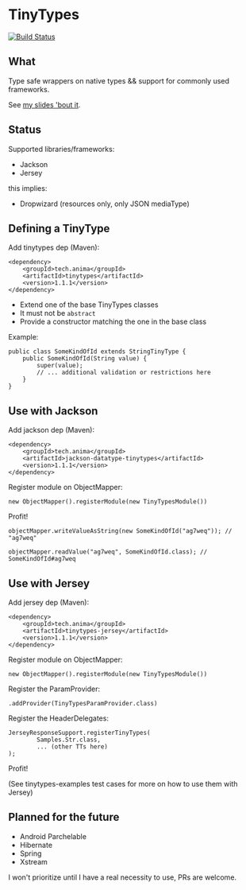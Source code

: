 # TinyTypes

[![Build Status](https://travis-ci.org/caligin/tinytypes.svg?branch=master)](https://travis-ci.org/caligin/tinytypes)

## What

Type safe wrappers on native types && support for commonly used frameworks.

See [my slides 'bout it](http://slides.com/caligin/tinytypes#/).

## Status

Supported libraries/frameworks:

- Jackson
- Jersey

this implies:
- Dropwizard (resources only, only JSON mediaType)

## Defining a TinyType

Add tinytypes dep (Maven):
```
<dependency>
    <groupId>tech.anima</groupId>
    <artifactId>tinytypes</artifactId>
    <version>1.1.1</version>
</dependency>
```

- Extend one of the base TinyTypes classes
- It must not be `abstract`
- Provide a constructor matching the one in the base class

Example:
```
public class SomeKindOfId extends StringTinyType {
    public SomeKindOfId(String value) {
        super(value);
        // ... additional validation or restrictions here
    }
}
```

## Use with Jackson

Add jackson dep (Maven):
```
<dependency>
    <groupId>tech.anima</groupId>
    <artifactId>jackson-datatype-tinytypes</artifactId>
    <version>1.1.1</version>
</dependency>
```

Register module on ObjectMapper:
```
new ObjectMapper().registerModule(new TinyTypesModule())
```

Profit!
```
objectMapper.writeValueAsString(new SomeKindOfId("ag7weq")); // "ag7weq"

objectMapper.readValue("ag7weq", SomeKindOfId.class); // SomeKindOfId#ag7weq
```

## Use with Jersey

Add jersey dep (Maven):
```
<dependency>
    <groupId>tech.anima</groupId>
    <artifactId>tinytypes-jersey</artifactId>
    <version>1.1.1</version>
</dependency>
```

Register module on ObjectMapper:
```
new ObjectMapper().registerModule(new TinyTypesModule())
```

Register the ParamProvider:
```
.addProvider(TinyTypesParamProvider.class)
```

Register the HeaderDelegates:
```
JerseyResponseSupport.registerTinyTypes(
        Samples.Str.class,
        ... (other TTs here)
);

```

Profit!

(See tinytypes-examples test cases for more on how to use them with Jersey)

## Planned for the future

- Android Parchelable
- Hibernate
- Spring
- Xstream

I won't prioritize until I have a real necessity to use, PRs are welcome.
